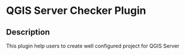 # QGIS Server Checker Plugin

## Description

This plugin help users to create well configured project for QGIS Server